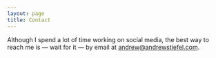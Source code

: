 ```yaml
---
layout: page
title: Contact
---
```


Although I spend a lot of time working on social media, the best way to reach me is  — wait for it — by email at [andrew@andrewstiefel.com](mailto:andrew@andrewstiefel.com).
